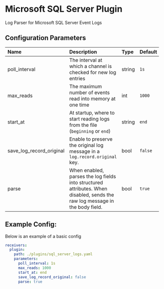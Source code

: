 # Microsoft SQL Server Plugin

Log Parser for Microsoft SQL Server Event Logs

## Configuration Parameters

| Name | Description | Type | Default | Required | Values |
|:-- |:-- |:-- |:-- |:-- |:-- |
| poll_interval | The interval at which a channel is checked for new log entries | string | `1s` | false |  |
| max_reads | The maximum number of events read into memory at one time | int | `1000` | false |  |
| start_at | At startup, where to start reading logs from the file (`beginning` or `end`) | string | `end` | false | `beginning`, `end` |
| save_log_record_original | Enable to preserve the original log message in a `log.record.original` key. | bool | `false` | false |  |
| parse | When enabled, parses the log fields into structured attributes. When disabled, sends the raw log message in the body field. | bool | `true` | false |  |

## Example Config:

Below is an example of a basic config

```yaml
receivers:
  plugin:
    path: ./plugins/sql_server_logs.yaml
    parameters:
      poll_interval: 1s
      max_reads: 1000
      start_at: end
      save_log_record_original: false
      parse: true
```
